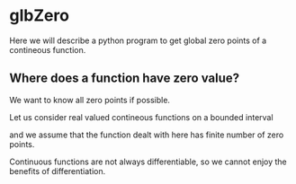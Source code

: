 # glbZero
Here we will describe a python program to get global zero points of a contineous function.

## Where does a function have zero value?
 We want to know all zero points if possible.

 Let us consider real valued contineous functions on a bounded interval

 and we assume that the function dealt with here has  finite number of zero points.
 
 Continuous functions are not always differentiable, so we cannot enjoy the benefits of differentiation.
 
